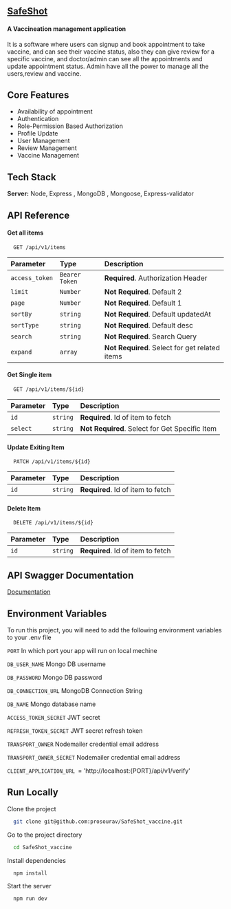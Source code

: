 
## [SafeShot](https://app.swaggerhub.com/apis/Learning-SwaggerAPI/Vaccination-API/1.0.0/)
#### A Vaccineation management application

It is a software where users can signup and book appointment to take vaccine, and can see their vaccine status, also they can give review for a specific vaccine, and doctor/admin can see all the appointments and update appointment status. Admin have all the power to manage all the users,review and vaccine. 


## Core Features

 - Availability of appointment
 - Authentication
 - Role-Permission Based Authorization
 - Profile Update
 - User Management
 - Review Management
 - Vaccine Management


## Tech Stack

**Server:** Node, Express , MongoDB , Mongoose, Express-validator


## API Reference

#### Get all items

```http
  GET /api/v1/items
```

| Parameter | Type     | Description                |
| :-------- | :------- | :------------------------- |
| `access_token` | `Bearer Token` | **Required**. Authorization Header |
| `limit` | `Number` | **Not Required**. Default 2 |
| `page` | `Number` | **Not Required**. Default 1 |
| `sortBy` | `string` | **Not Required**. Default updatedAt |
| `sortType` | `string` | **Not Required**. Default desc |
| `search` | `string` | **Not Required**. Search Query |
| `expand` | `array` | **Not Required**. Select for get related items |


#### Get Single item

```http
  GET /api/v1/items/${id}
```

| Parameter | Type     | Description                       |
| :-------- | :------- | :-------------------------------- |
| `id`      | `string` | **Required**. Id of item to fetch |
| `select` | `string` | **Not Required**. Select for Get Specific Item |

#### Update Exiting Item
```http
  PATCH /api/v1/items/${id}
```
| Parameter | Type     | Description                       |
| :-------- | :------- | :-------------------------------- |
| `id`      | `string` | **Required**. Id of item to fetch |

#### Delete Item

```http
  DELETE /api/v1/items/${id}
```

| Parameter | Type     | Description                       |
| :-------- | :------- | :-------------------------------- |
| `id`      | `string` | **Required**. Id of item to fetch |





## API Swagger Documentation

[Documentation](https://app.swaggerhub.com/apis/Learning-SwaggerAPI/Vaccination-API/1.0.0/)


## Environment Variables

To run this project, you will need to add the following environment variables to your .env file

`PORT` In which port your app will run on local mechine

`DB_USER_NAME` Mongo DB username

`DB_PASSWORD` Mongo DB password

`DB_CONNECTION_URL` MongoDB Connection String 

`DB_NAME` Mongo database name

`ACCESS_TOKEN_SECRET` JWT secret

`REFRESH_TOKEN_SECRET` JWT secret refresh token

`TRANSPORT_OWNER` Nodemailer credential email address

`TRANSPORT_OWNER_SECRET` Nodemailer credential email address

`CLIENT_APPLICATION_URL `= 'http://localhost:{PORT}/api/v1/verify'

## Run Locally

Clone the project

```bash
  git clone git@github.com:prosourav/SafeShot_vaccine.git
```

Go to the project directory

```bash
  cd SafeShot_vaccine
```

Install dependencies

```bash
  npm install
```

Start the server

```bash
  npm run dev
```


